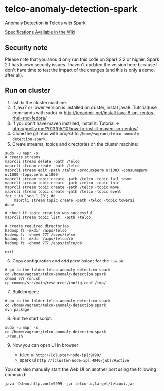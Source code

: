 # telco-anomaly-detection-spark
Anomaly Detection in Telcos with Spark


[Specifications Available in the Wiki](https://github.com/mapr-demos/telco-anomaly-detection-spark/wiki/Specifications)

## Security note

Please note that you should only run this code on Spark 2.2 or higher. 
Spark 2.1 has known security issues. I haven't updated the version 
here because I don't have time to test the impact of the changes 
(and this is only a demo, after all).


## Run on cluster

1. ssh to the cluster machine.
2. If java7 or lower version is installed on cluster, install java8.
    Tutorial(use commands with sudo) => http://tecadmin.net/install-java-8-on-centos-rhel-and-fedora/.
3. If you don't have maven installed, install it. 
    Tutorial => http://preilly.me/2013/05/10/how-to-install-maven-on-centos/.
4. Clone the git repo with project to `/home/vagrant/telco-anomaly-detection-spark`.
5. Create streams, topics and directories on the cluster machine:
  ```
  sudo -u mapr -s
  # create streams
  maprcli stream delete -path /telco
  maprcli stream create -path /telco 
  maprcli stream edit -path /telco -produceperm u:1000 -consumeperm u:1000 -topicperm u:1000
  maprcli stream topic create -path /telco -topic fail_tower
  maprcli stream topic create -path /telco -topic init
  maprcli stream topic create -path /telco -topic move
  maprcli stream topic create -path /telco -topic event
  for i in `seq 1 20`; do
      maprcli stream topic create -path /telco -topic tower$i
  done
  
  # check if topic creation was successful
  maprcli stream topic list  -path /telco 
  
  # create required directories
  hadoop fs -mkdir /apps/telco
  hadoop fs -chmod 777 /apps/telco
  hadoop fs -mkdir /apps/telco/db
  hadoop fs -chmod 777 /apps/telco/db
  
  exit
  ```
6. Copy configuration and add permissions for the `run.sh`:

  ```
  # go to the folder telco-anomaly-detection-spark
  cd /home/vagrant/telco-anomaly-detection-spark
  chmod 777 run.sh
  cp common/src/main/resources/config.conf /tmp/
  ```
7. Build project:

  ```
  # go to the folder telco-anomaly-detection-spark
  cd /home/vagrant/telco-anomaly-detection-spark
  mvn package
  ```
8. Run the start script:
  ```
  sudo -u mapr -s
  cd /home/vagrant/telco-anomaly-detection-spark
  ./run.sh
  ```
9. Now you can open UI in browser:

    - telco ui `http://[cluster-node-ip]:9090/`
    - spark ui `http://[cluster-node-ip]:4040/jobs/#active`

You can also manually start the Web UI on another port using the following command:

```
java -Ddemo.http.port=9999 -jar telco-ui/target/telcoui.jar 
```
